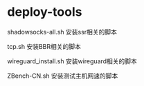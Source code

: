 # deploy-tools

shadowsocks-all.sh 安装ssr相关的脚本

tcp.sh 安装BBR相关的脚本

wireguard_install.sh 安装wireguard相关的脚本

ZBench-CN.sh 安装测试主机网速的脚本
